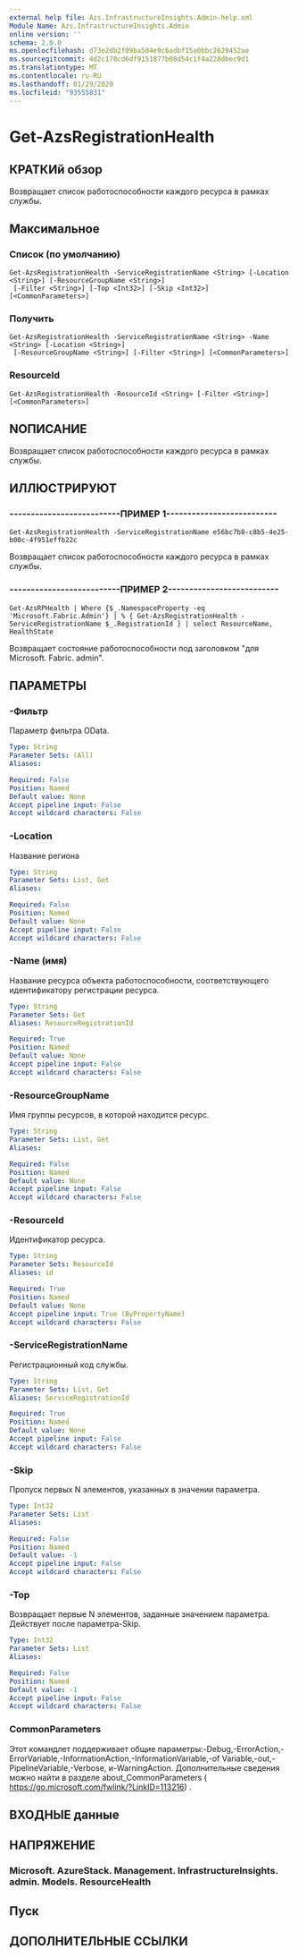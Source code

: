 ```yaml
---
external help file: Azs.InfrastructureInsights.Admin-help.xml
Module Name: Azs.InfrastructureInsights.Admin
online version: ''
schema: 2.0.0
ms.openlocfilehash: d73e2db2f09ba504e9c6adbf15a0bbc2629452ae
ms.sourcegitcommit: 4d2c178cd6df9151877b08d54c1f4a228dbec9d1
ms.translationtype: MT
ms.contentlocale: ru-RU
ms.lasthandoff: 01/29/2020
ms.locfileid: "93555831"
---
```

# Get-AzsRegistrationHealth

## КРАТКИй обзор
Возвращает список работоспособности каждого ресурса в рамках службы.

## Максимальное

### Список (по умолчанию)
```
Get-AzsRegistrationHealth -ServiceRegistrationName <String> [-Location <String>] [-ResourceGroupName <String>]
 [-Filter <String>] [-Top <Int32>] [-Skip <Int32>] [<CommonParameters>]
```

### Получить
```
Get-AzsRegistrationHealth -ServiceRegistrationName <String> -Name <String> [-Location <String>]
 [-ResourceGroupName <String>] [-Filter <String>] [<CommonParameters>]
```

### ResourceId
```
Get-AzsRegistrationHealth -ResourceId <String> [-Filter <String>] [<CommonParameters>]
```

## NОПИСАНИЕ
Возвращает список работоспособности каждого ресурса в рамках службы.

## ИЛЛЮСТРИРУЮТ

### --------------------------ПРИМЕР 1--------------------------
```
Get-AzsRegistrationHealth -ServiceRegistrationName e56bc7b8-c8b5-4e25-b00c-4f951effb22c
```

Возвращает список работоспособности каждого ресурса в рамках службы.

### --------------------------ПРИМЕР 2--------------------------
```
Get-AzsRPHealth | Where {$_.NamespaceProperty -eq 'Microsoft.Fabric.Admin'} | % { Get-AzsRegistrationHealth -ServiceRegistrationName $_.RegistrationId } | select ResourceName, HealthState
```

Возвращает состояние работоспособности под заголовком "для Microsoft. Fabric. admin".

## ПАРАМЕТРЫ

### -Фильтр
Параметр фильтра OData.

```yaml
Type: String
Parameter Sets: (All)
Aliases: 

Required: False
Position: Named
Default value: None
Accept pipeline input: False
Accept wildcard characters: False
```

### -Location
Название региона

```yaml
Type: String
Parameter Sets: List, Get
Aliases: 

Required: False
Position: Named
Default value: None
Accept pipeline input: False
Accept wildcard characters: False
```

### -Name (имя)
Название ресурса объекта работоспособности, соответствующего идентификатору регистрации ресурса.

```yaml
Type: String
Parameter Sets: Get
Aliases: ResourceRegistrationId

Required: True
Position: Named
Default value: None
Accept pipeline input: False
Accept wildcard characters: False
```

### -ResourceGroupName
Имя группы ресурсов, в которой находится ресурс.

```yaml
Type: String
Parameter Sets: List, Get
Aliases: 

Required: False
Position: Named
Default value: None
Accept pipeline input: False
Accept wildcard characters: False
```

### -ResourceId
Идентификатор ресурса.

```yaml
Type: String
Parameter Sets: ResourceId
Aliases: id

Required: True
Position: Named
Default value: None
Accept pipeline input: True (ByPropertyName)
Accept wildcard characters: False
```

### -ServiceRegistrationName
Регистрационный код службы.

```yaml
Type: String
Parameter Sets: List, Get
Aliases: ServiceRegistrationId

Required: True
Position: Named
Default value: None
Accept pipeline input: False
Accept wildcard characters: False
```

### -Skip
Пропуск первых N элементов, указанных в значении параметра.

```yaml
Type: Int32
Parameter Sets: List
Aliases: 

Required: False
Position: Named
Default value: -1
Accept pipeline input: False
Accept wildcard characters: False
```

### -Top
Возвращает первые N элементов, заданные значением параметра.
Действует после параметра-Skip.

```yaml
Type: Int32
Parameter Sets: List
Aliases: 

Required: False
Position: Named
Default value: -1
Accept pipeline input: False
Accept wildcard characters: False
```

### CommonParameters
Этот командлет поддерживает общие параметры:-Debug,-ErrorAction,-ErrorVariable,-InformationAction,-InformationVariable,-of Variable,-out,-PipelineVariable,-Verbose, и-WarningAction. Дополнительные сведения можно найти в разделе about_CommonParameters ( https://go.microsoft.com/fwlink/?LinkID=113216) .

## ВХОДНЫЕ данные

## НАПРЯЖЕНИЕ

### Microsoft. AzureStack. Management. InfrastructureInsights. admin. Models. ResourceHealth

## Пуск

## ДОПОЛНИТЕЛЬНЫЕ ССЫЛКИ

